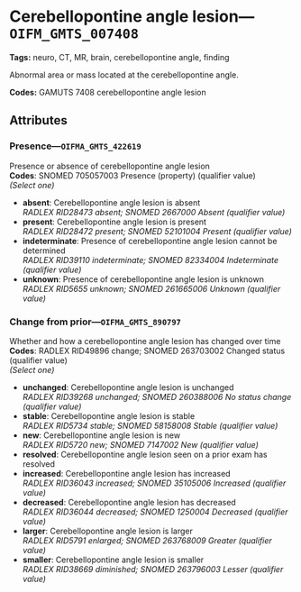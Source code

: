 # Cerebellopontine angle lesion—`OIFM_GMTS_007408`

**Tags:** neuro, CT, MR, brain, cerebellopontine angle, finding

Abnormal area or mass located at the cerebellopontine angle.

**Codes:** GAMUTS 7408 cerebellopontine angle lesion

## Attributes

### Presence—`OIFMA_GMTS_422619`

Presence or absence of cerebellopontine angle lesion  
**Codes**: SNOMED 705057003 Presence (property) (qualifier value)  
*(Select one)*

- **absent**: Cerebellopontine angle lesion is absent  
_RADLEX RID28473 absent; SNOMED 2667000 Absent (qualifier value)_
- **present**: Cerebellopontine angle lesion is present  
_RADLEX RID28472 present; SNOMED 52101004 Present (qualifier value)_
- **indeterminate**: Presence of cerebellopontine angle lesion cannot be determined  
_RADLEX RID39110 indeterminate; SNOMED 82334004 Indeterminate (qualifier value)_
- **unknown**: Presence of cerebellopontine angle lesion is unknown  
_RADLEX RID5655 unknown; SNOMED 261665006 Unknown (qualifier value)_

### Change from prior—`OIFMA_GMTS_890797`

Whether and how a cerebellopontine angle lesion has changed over time  
**Codes**: RADLEX RID49896 change; SNOMED 263703002 Changed status (qualifier value)  
*(Select one)*

- **unchanged**: Cerebellopontine angle lesion is unchanged  
_RADLEX RID39268 unchanged; SNOMED 260388006 No status change (qualifier value)_
- **stable**: Cerebellopontine angle lesion is stable  
_RADLEX RID5734 stable; SNOMED 58158008 Stable (qualifier value)_
- **new**: Cerebellopontine angle lesion is new  
_RADLEX RID5720 new; SNOMED 7147002 New (qualifier value)_
- **resolved**: Cerebellopontine angle lesion seen on a prior exam has resolved  
- **increased**: Cerebellopontine angle lesion has increased  
_RADLEX RID36043 increased; SNOMED 35105006 Increased (qualifier value)_
- **decreased**: Cerebellopontine angle lesion has decreased  
_RADLEX RID36044 decreased; SNOMED 1250004 Decreased (qualifier value)_
- **larger**: Cerebellopontine angle lesion is larger  
_RADLEX RID5791 enlarged; SNOMED 263768009 Greater (qualifier value)_
- **smaller**: Cerebellopontine angle lesion is smaller  
_RADLEX RID38669 diminished; SNOMED 263796003 Lesser (qualifier value)_